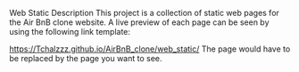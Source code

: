 Web Static
Description
This project is a collection of static web pages for the Air BnB clone website. A live preview of each page can be seen by using the following link template:

https://Tchalzzz.github.io/AirBnB_clone/web_static/<page>
The page would have to be replaced by the page you want to see.
